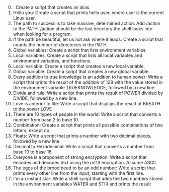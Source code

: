 0. <o>: Create a script that creates an alias.
1. Hello you: Create a script that prints hello user, where user is the current Linux user.
2. The path to success is to take massive, determined action: Add /action to the PATH. /action should be the last directory the shell looks into when looking for a program.
3. If the path be beautiful, let us not ask where it leads: Create a script that counts the number of directories in the PATH.
4. Global variables: Create a script that lists environment variables.
5. Local variables: Create a script that lists all local variables and environment variables, and functions.
6. Local variable: Create a script that creates a new local variable.
7. Global variable: Create a script that creates a new global variable.
8. Every addition to true knowledge is an addition to human power: Write a script that prints the result of the addition of 128 with the value stored in the environment variable TRUEKNOWLEDGE, followed by a new line.
9. Divide and rule: Write a script that prints the result of POWER divided by DIVIDE, followed by a new line.
10. Love is anterior to life: Write a script that displays the result of BREATH to the power LOVE
11. There are 10 types of people in the world: Write a script that converts a number from base 2 to base 10.
12. Combination: Create a script that prints all possible combinations of two letters, except oo.
13. Floats: Write a script that prints a number with two decimal places, followed by a new line.
14. Decimal to Hexadecimal: Write a script that converts a number from base 10 to base 16.
15. Everyone is a proponent of strong encryption: Write a script that encodes and decodes text using the rot13 encryption. Assume ASCII.
16. The eggs of the brood need to be an odd number: Write a script that prints every other line from the input, starting with the first line.
17. I'm an instant star: Write a shell script that adds the two numbers stored in the environment variables WATER and STIR and prints the result
